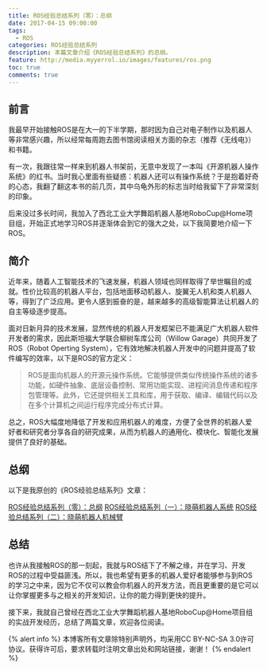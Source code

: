 ```yaml
---
title: ROS经验总结系列（零）：总纲
date: 2017-04-15 09:00:00
tags:
  - ROS
categories: ROS经验总结系列
description: 本篇文章介绍《ROS经验总结系列》的总纲。
feature: http://media.myyerrol.io/images/features/ros.png
toc: true
comments: true
---
```


## 前言

我最早开始接触ROS是在大一的下半学期，那时因为自己对电子制作以及机器人等非常感兴趣，所以经常每周跑去图书馆阅读相关方面的杂志（推荐《无线电》）和书籍。

有一次，我跟往常一样来到机器人书架前，无意中发现了一本叫《开源机器人操作系统》的红书。当时我心里面有些疑惑：机器人还可以有操作系统？于是抱着好奇的心态，我翻了翻这本书的前几页，其中乌龟外形的标志当时给我留下了非常深刻的印象。

后来没过多长时间，我加入了西北工业大学舞蹈机器人基地RoboCup@Home项目组，开始正式地学习ROS并逐渐体会到它的强大之处，以下我简要地介绍一下ROS。

<!--more-->

## 简介

近年来，随着人工智能技术的飞速发展，机器人领域也同样取得了举世瞩目的成就。性价比较高的机器人平台，包括地面移动机器人、旋翼无人机和类人机器人等，得到了广泛应用。更令人感到振奋的是，越来越多的高级智能算法让机器人的自主等级逐步提高。

面对日新月异的技术发展，显然传统的机器人开发框架已不能满足广大机器人软件开发者的需求，因此斯坦福大学联合柳树车库公司（Willow Garage）共同开发了ROS（Robot Operting System），它有效地解决机器人开发中的问题并提高了软件编写的效率，以下是ROS的官方定义：

> ROS是面向机器人的开源元操作系统。它能够提供类似传统操作系统的诸多功能，如硬件抽象、底层设备控制、常用功能实现、进程间消息传递和程序包管理等。此外，它还提供相关工具和库，用于获取、编译、编辑代码以及在多个计算机之间运行程序完成分布式计算。

总之，ROS大幅度地降低了开发和应用机器人的难度，方便了全世界的机器人爱好者和研究者分享各自的研究成果，从而为机器人的通用化、模块化、智能化发展提供了良好的基础。

## 总纲

以下是我原创的《ROS经验总结系列》文章：

[ROS经验总结系列（零）：总纲](http://myyerrol.io/zh-cn/2017/04/15/ros_experiences_0_superclass/)
[ROS经验总结系列（一）：晓萌机器人系统](http://myyerrol.io/zh-cn/2017/04/18/ros_experiences_1_xmbot_system/)
[ROS经验总结系列（二）：晓萌机器人机械臂](http://myyerrol.io/zh-cn/2017/04/20/ros_experiences_2_xmbot_arm/)

## 总结

也许从我接触ROS的那一刻起，我就与ROS结下了不解之缘，并在学习、开发ROS的过程中受益匪浅。所以，我也希望有更多的机器人爱好者能够参与到ROS的学习之中来，因为它不仅可以教会你机器人的开发方法，而且更重要的是它可以让你掌握更多与之相关的开发知识，让你的能力得到更快的提升。

接下来，我就自己曾经在西北工业大学舞蹈机器人基地RoboCup@Home项目组的实战开发经历，总结了两篇文章，欢迎各位阅读。

{% alert info %}
本博客所有文章除特别声明外，均采用CC BY-NC-SA 3.0许可协议。获得许可后，要求转载时注明文章出处和网站链接，谢谢！
{% endalert %}
